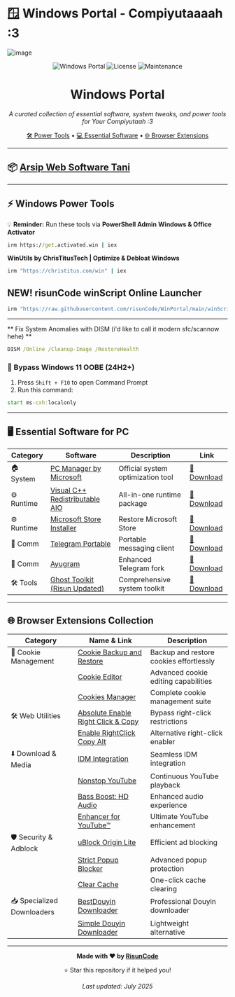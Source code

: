 # 🪟 Windows Portal - Compiyutaaaah :3
![image](https://github.com/user-attachments/assets/986baf78-9444-4b7c-a789-e95f2fe13546)
<div align="center"> 

![Windows Portal](https://img.shields.io/badge/Windows-Portal-0078D4?style=for-the-badge&logo=windows&logoColor=white)
![License](https://img.shields.io/badge/License-MIT-green?style=for-the-badge)
![Maintenance](https://img.shields.io/badge/Maintained-Yes-brightgreen?style=for-the-badge)

# Windows Portal

*A curated collection of essential software, system tweaks, and power tools for Your Compiyutaah :3*

[🛠️ Power Tools](#-windows-power-tools) • [💻 Essential Software](#-essential-software-for-pc) • [🌐 Browser Extensions](#-browser-extensions-collection)
</div>

---

## 📦 [Arsip Web Software Tani](https://github.com/risunCode/Windows-Portal/tree/main/Software_Ehem)
 
---

## ⚡ Windows Power Tools 
💡 **Reminder:** Run these tools via **PowerShell Admin** 
**Windows & Office Activator**
```cmd
irm https://get.activated.win | iex
```
**WinUtils by ChrisTitusTech | Optimize & Debloat Windows**
```cmd
irm "https://christitus.com/win" | iex
```

## NEW! risunCode winScript Online Launcher
```cmd
irm "https://raw.githubusercontent.com/risunCode/WinPortal/main/winScript/WinScriptLauncher.ps1" | iex
```

---

** Fix System Anomalies with DISM (i'd like to call it modern sfc/scannow hehe) **
```cmd
DISM /Online /Cleanup-Image /RestoreHealth
```

### 🚫 Bypass Windows 11 OOBE (24H2+) 
1. Press `Shift + F10` to open Command Prompt
2. Run this command:
```cmd
start ms-cxh:localonly
```

---

## 🖥️ Essential Software for PC

| Category   | Software                    | Description                      | Link |
|------------|-----------------------------|-----------------------------------|------|
| 🏠 System  | [PC Manager by Microsoft](https://pcmanager.microsoft.com/en-us) | Official system optimization tool | [🔗 Download](https://pcmanager.microsoft.com/en-us) |
| ⚙️ Runtime | [Visual C++ Redistributable AIO](https://github.com/abbodi1406/vcredist/releases/download/v0.84.0/VisualCppRedist_AIO_x86_x64_84.zip) | All-in-one runtime package | [🔗 Download](https://github.com/abbodi1406/vcredist/releases/download/v0.84.0/VisualCppRedist_AIO_x86_x64_84.zip) |
| ⚙️ Runtime | [Microsoft Store Installer](https://github.com/fernvenue/microsoft-store/releases/download/v1.0.0.0/MicrosoftStore.exe) | Restore Microsoft Store | [🔗 Download](https://github.com/fernvenue/microsoft-store/releases/download/v1.0.0.0/MicrosoftStore.exe) |
| 💬 Comm    | [Telegram Portable](https://telegram.org/dl/desktop/win64_portable) | Portable messaging client | [🔗 Download](https://telegram.org/dl/desktop/win64_portable) |
| 💬 Comm    | [Ayugram](https://github.com/AyuGram/AyuGramDesktop/releases) | Enhanced Telegram fork | [🔗 Download](https://github.com/AyuGram/AyuGramDesktop/releases) |
| 🛠️ Tools   | [Ghost Toolkit (Risun Updated)](https://github.com/risunCode/Ghost-Toolbox-Universal/releases/download/Toolbox/Ghost.Toolbox-RisunUpdatedWork.zip) | Comprehensive system toolkit | [🔗 Download](https://github.com/risunCode/Ghost-Toolbox-Universal/releases/download/Toolbox/Ghost.Toolbox-RisunUpdatedWork.zip) |

---

## 🌐 Browser Extensions Collection

| Category                  | Name & Link | Description |
|---------------------------|--------------|-------------|
| 🍪 Cookie Management      | [Cookie Backup and Restore](https://chromewebstore.google.com/detail/cookie-backup-and-restore/cndobhdcpmpilkebeebeecgminfhkpcj) | Backup and restore cookies effortlessly |
|                           | [Cookie Editor](https://chromewebstore.google.com/detail/cookie-editor/hlkenndednhfkekhgcdicdfddnkalmdm) | Advanced cookie editing capabilities |
|                           | [Cookies Manager](https://chromewebstore.google.com/detail/cookie-editor/iphcomljdfghbkdcfndaijbokpgddeno) | Complete cookie management suite |
| 🛠️ Web Utilities          | [Absolute Enable Right Click & Copy](https://chromewebstore.google.com/detail/absolute-enable-right-cli/jdocbkpgdakpekjlhemmfcncgdjeiika) | Bypass right-click restrictions |
|                           | [Enable RightClick Copy Alt](https://chromewebstore.google.com/detail/enable-right-click-copy/khpdiolbjggapokjloppdibgapcfkojd) | Alternative right-click enabler |
| ⬇️ Download & Media      | [IDM Integration](https://chromewebstore.google.com/detail/idm-integration-module/ngpampappnmepgilojfohadhhmbhlaek) | Seamless IDM integration |
|                           | [Nonstop YouTube](https://chromewebstore.google.com/detail/nonstop-youtube/opgenniblhhdkjrigheleehipgeidionm) | Continuous YouTube playback |
|                           | [Bass Boost: HD Audio](https://chromewebstore.google.com/detail/bass-boost-hd-audio/mghabdfikjldejcdcmclcmpcmknjahli) | Enhanced audio experience |
|                           | [Enhancer for YouTube™](https://chromewebstore.google.com/detail/Enhancer%20for%20YouTube%E2%84%A2/ponfpcnoihfmfllpaingbgckeeldkhle) | Ultimate YouTube enhancement |
| 🛡️ Security & Adblock    | [uBlock Origin Lite](https://chromewebstore.google.com/detail/ublock-origin-lite/ddkjiahejlhfcafbddmgiahcphecmpfh) | Efficient ad blocking |
|                           | [Strict Popup Blocker](https://chromewebstore.google.com/detail/popup-blocker-strict/aefkmifgmaafnojlojpnekbpbmjiiogg) | Advanced popup protection |
|                           | [Clear Cache](https://chromewebstore.google.com/detail/clear-cache/cppjkneekbjaeellbfkmgnhonkkjfpdn) | One-click cache clearing |
| 📥 Specialized Downloaders| [BestDouyin Downloader](https://chromewebstore.google.com/detail/douyin-video-downloader/knbeilbpfnelpbeoofhnkfbfcldpfehn) | Professional Douyin downloader |
|                           | [Simple Douyin Downloader](https://chromewebstore.google.com/detail/simple-douyin-downloader/hpdbhmoofegmpcggbhofpkpppkcncnmj) | Lightweight alternative |

---  

<div align="center">

**Made with ❤️ by [RisunCode](https://github.com/risunCode)**  

⭐ Star this repository if it helped you!  

_Last updated: July 2025_

</div>
